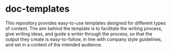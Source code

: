 # doc-templates
This repository provides easy-to-use templates designed for different types of content. The aim behind the template is to facilitate the writing process, give writing ideas, and guide a writer through the process, so that the output they create is easy-to-follow, in line with company style guidelines, and set in a context of the intended audience.
